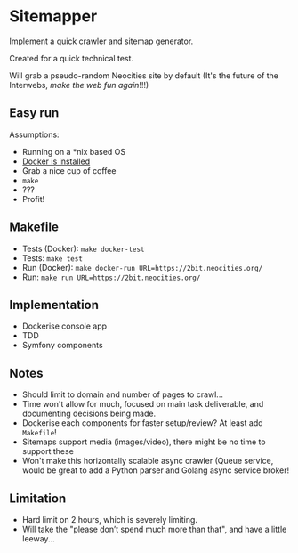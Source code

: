 # Sitemapper

Implement a quick crawler and sitemap generator.

Created for a quick technical test.

Will grab a pseudo-random Neocities site by default (It's the future of the Interwebs, _make the web fun again_!!!)


## Easy run

Assumptions:
 * Running on a \*nix based OS
 * [Docker is installed](https://docs.docker.com/engine/installation/)
 * Grab a nice cup of coffee
 * `make`
 * ???
 * Profit!


## Makefile

 * Tests (Docker): `make docker-test`
 * Tests: `make test`
 * Run (Docker): `make docker-run URL=https://2bit.neocities.org/`
 * Run: `make run URL=https://2bit.neocities.org/`


## Implementation

* Dockerise console app
* TDD
* Symfony components


## Notes

 * Should limit to domain and number of pages to crawl...
 * Time won't allow for much, focused on main task deliverable, and documenting decisions being made.
 * Dockerise each components for faster setup/review? At least add `Makefile`!
 * Sitemaps support media (images/video), there might be no time to support these
 * Won't make this horizontally scalable async crawler (Queue service, would be great to add a Python parser and Golang async service broker!


## Limitation

 * Hard limit on 2 hours, which is severely limiting.
 * Will take the "please don’t spend much more than that", and have a little leeway...
